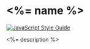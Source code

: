 # <%= name %>
[![JavaScript Style Guide](https://img.shields.io/badge/code_style-standard-brightgreen.svg)](https://standardjs.com)

<%= description %>
